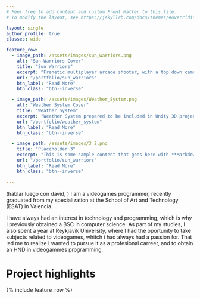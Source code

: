```yaml
---
# Feel free to add content and custom Front Matter to this file.
# To modify the layout, see https://jekyllrb.com/docs/themes/#overriding-theme-defaults

layout: single
author_profile: true
classes: wide

feature_row:
  - image_path: /assets/images/sun_warriors.png
    alt: "Sun Warriors Cover"
    title: "Sun Warriors"
    excerpt: "Frenetic multiplayer arcade shooter, with a top down camera. Developed as an academic project at ESAT."
    url: "/portfolio/sun_warriors"
    btn_label: "Read More"
    btn_class: "btn--inverse"

  - image_path: /assets/images/Weather_System.png
    alt: "Weather System Cover"
    title: "Weather System"
    excerpt: "Weather System prepared to be included in Unity 3D projects. Includes Day and Night Cycles, Seasonal changes and weather symulation."
    url: "/portfolio/weather_system"
    btn_label: "Read More"
    btn_class: "btn--inverse"

  - image_path: /assets/images/3_2.png
    title: "Placeholder 3"
    excerpt: "This is some sample content that goes here with **Markdown** formatting."
    url: "/portfolio/sun_warriors"
    btn_label: "Read More"
    btn_class: "btn--inverse"

---
```

(hablar luego con david, )
I am a videogames programmer, recently graduated from my specialization at the School of Art and Technology (ESAT) in Valencia. 

I have always had an interest in technology and programming, which is why I previously obtained a BSC in computer science. As part of my studies, I also spent a year at Reykjavik University, where I had the oportunity to take subjects related to videogames, whitch i had always had a passion for. That led me to realize I wanted to pursue it as a profesional carreer, and to obtain an HND in videogammes programming.

# Project highlights
{% include feature_row %}